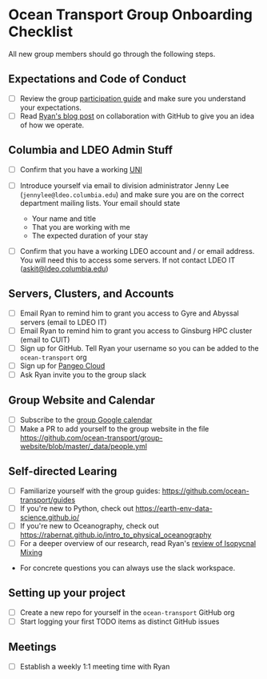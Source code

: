 # Ocean Transport Group Onboarding Checklist

All new group members should go through the following steps.

## Expectations and Code of Conduct

- [ ] Review the group [participation guide](https://ocean-transport.github.io/guide.html) and make
      sure you understand your expectations.
- [ ] Read [Ryan's blog post](https://rabernat.medium.com/scientific-collaboration-and-project-management-in-github-d74f2255ae5f) on collaboration with GitHub
      to give you an idea of how we operate.

## Columbia and LDEO Admin Stuff

- [ ] Confirm that you have a working [UNI](https://cuit.columbia.edu/cuit/manage-my-uni)
- [ ] Introduce yourself via email to division administrator Jenny Lee (`jennylee@ldeo.columbia.edu`)
      and make sure you are on the correct department mailing lists. Your email should state
    - Your name and title
    - That you are working with me
    - The expected duration of your stay
- [ ] Confirm that you have a working LDEO account and / or email address.
      You will need this to access some servers.
      If not contact LDEO IT (askit@ldeo.columbia.edu)

  
## Servers, Clusters, and Accounts

- [ ] Email Ryan to remind him to grant you access to Gyre and Abyssal servers (email to LDEO IT)
- [ ] Email Ryan to remind him to grant you access to Ginsburg HPC cluster (email to CUIT)
- [ ] Sign up for GitHub. Tell Ryan your username so you can be added to the `ocean-transport` org
- [ ] Sign up for [Pangeo Cloud](https://pangeo.io/cloud.html#sign-up)
- [ ] Ask Ryan invite you to the group slack

## Group Website and Calendar

- [ ] Subscribe to the [group Google calendar](https://calendar.google.com/calendar/embed?src=ldeo.columbia.edu_ku1kpbqdq943abs354su0eimro%40group.calendar.google.com&ctz=America%2FNew_York) 
- [ ] Make a PR to add yourself to the group website in the file
      https://github.com/ocean-transport/group-website/blob/master/_data/people.yml

## Self-directed Learing

- [ ] Familiarize yourself with the group guides: https://github.com/ocean-transport/guides
- [ ] If you're new to Python, check out https://earth-env-data-science.github.io/
- [ ] If you're new to Oceanography, check out https://rabernat.github.io/intro_to_physical_oceanography
- [ ] For a deeper overview of our research, read Ryan's [review of Isopycnal Mixing](https://www.sciencedirect.com/science/article/pii/B9780128215128000165)
- For concrete questions you can always use the slack workspace.
## Setting up your project

- [ ] Create a new repo for yourself in the `ocean-transport` GitHub org
- [ ] Start logging your first TODO items as distinct GitHub issues

## Meetings

- [ ] Establish a weekly 1:1 meeting time with Ryan



